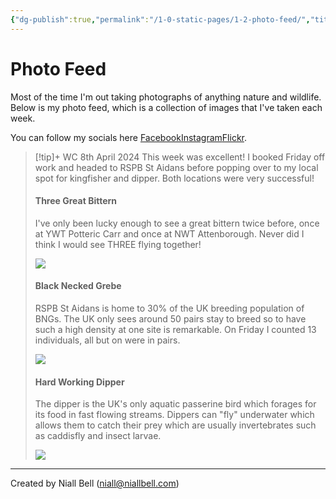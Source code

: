 ```yaml
---
{"dg-publish":true,"permalink":"/1-0-static-pages/1-2-photo-feed/","title":"Photo Feed","created":"2024-04-14T18:48:02.767+01:00","updated":"2024-04-14T22:30:19.680+01:00"}
---
```


# Photo Feed

Most of the time I'm out taking photographs of anything nature and wildlife. Below is my photo feed, which is a collection of images that I've taken each week.

You can follow my socials here [Facebook](https://www.facebook.com/Naturewithniall/)[Instagram](https://www.instagram.com/naturewithniall/)[Flickr](https://flic.kr/ps/3VVzuv). 

> [!tip]+ WC 8th April 2024
> This week was excellent! I booked Friday off work and headed to RSPB St Aidans before popping over to my local spot for kingfisher and dipper. Both locations were very successful!
> 
> #### Three Great Bittern
> 
> I've only been lucky enough to see a great bittern twice before, once at YWT Potteric Carr and once at NWT Attenborough. Never did I think I would see THREE flying together!
> 
> ![](https://i.imgur.com/KrMWHkt.jpeg)
> 
> #### Black Necked Grebe
> 
> RSPB St Aidans is home to 30% of the UK breeding population of BNGs. The UK only sees around 50 pairs stay to breed so to have such a high density at one site is remarkable. On Friday I counted 13 individuals, all but on were in pairs.
> 
> ![](https://i.imgur.com/lodrPh0.jpeg)
> 
> #### Hard Working Dipper
> 
> The dipper is the UK's only aquatic passerine bird which forages for its food in fast flowing streams. Dippers can "fly" underwater which allows them to catch their prey which are usually invertebrates such as caddisfly and insect larvae.
> 
> ![](https://i.imgur.com/5s3I1UL.jpeg)


---
Created by Niall Bell (niall@niallbell.com)